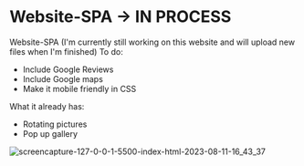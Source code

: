# Website-SPA -> IN PROCESS
Website-SPA (I'm currently still working on this website and will upload new files when I'm finished)
To do:
- Include Google Reviews
- Include Google maps
- Make it mobile friendly in CSS

What it already has:
- Rotating pictures
- Pop up gallery

![screencapture-127-0-0-1-5500-index-html-2023-08-11-16_43_37](https://github.com/tjasabizjak/Website-SPA-in-process/assets/126603018/cff49d1d-f91c-43fd-b0dc-848d10fbfe5c)
